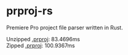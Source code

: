 # prproj-rs

Premiere Pro project file parser written in Rust.

Unzipped [.prproj](examples/test.unzipped.prproj): 83.4696ms  
Zipped [.prproj](examples/test.zipped.prproj): 100.9367ms